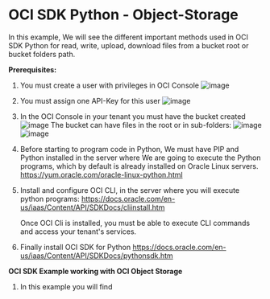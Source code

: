 # OCI SDK Python - Object-Storage
In this example, We will see the different important methods used in OCI SDK Python for read, write, upload, download  files from a bucket root or bucket folders path.

**Prerequisites:**
1. You must create a user with privileges in OCI Console
![image](https://user-images.githubusercontent.com/68925714/190233605-1399dfeb-4bbf-4705-848c-5b9c25be27c0.png)

2.  You must assign one API-Key for this user
![image](https://user-images.githubusercontent.com/68925714/190236477-2f341e8c-609f-49b5-8bc5-111898869d98.png)

3. In the OCI Console in your tenant you must have the bucket created
![image](https://user-images.githubusercontent.com/68925714/190236830-9806cf66-0b87-4542-a509-2c364e0d4854.png)
   The bucket can have files in the root or in sub-folders:
![image](https://user-images.githubusercontent.com/68925714/190237032-05b71299-5147-47a8-a2a9-514c2a11cdd9.png)
![image](https://user-images.githubusercontent.com/68925714/190237109-636fdc71-4ef4-4518-b324-19975efc1411.png)


5. Before starting to program code in Python, We must have PIP and Python installed in the server where We are going to execute the Python programs, which by default is already installed on Oracle Linux servers.
      https://yum.oracle.com/oracle-linux-python.html
      
6. Install and configure OCI CLI, in the server where you will execute python programs:
      https://docs.oracle.com/en-us/iaas/Content/API/SDKDocs/cliinstall.htm
      
   Once OCI Cli is installed, you must be able to execute CLI commands and access your tenant's services.
     
7. Finally install OCI SDK for Python
     https://docs.oracle.com/en-us/iaas/Content/API/SDKDocs/pythonsdk.htm
     
     
     

**OCI SDK Example working with OCI Object Storage**
1. In this example you will find 
   
